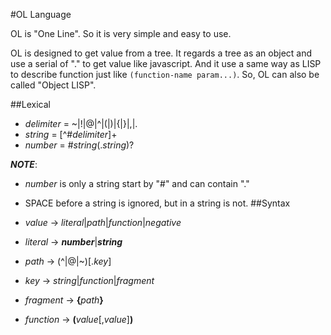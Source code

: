 #OL Language

OL is "One Line". So it is very simple and easy to use.

OL is designed to get value from a tree. It regards a tree as an object and use a serial of "." to get value like javascript. And it use a same way as LISP to describe function just like `(function-name param...)`. So, OL can also be called "Object LISP".

##Lexical

+ _delimiter_ = ~|!|@|^|(|)|{|}|,|.
+ _string_ = [^#_delimiter_]+
+ _number_ = #_string_(._string_)?

___NOTE___:

+ _number_ is only a string start by "#" and can contain "."
+ SPACE before a string is ignored, but in a string is not.
##Syntax

+ _value_ → _literal_|_path_|_function_|_negative_
+ _literal_ → ___number___|___string___
+ _path_ → (^|@|~)[._key_]
+ _key_ → _string_|_function_|_fragment_
+ _fragment_ → __{__*path*__}__
+ _function_ → __(__*value*[,*value*]__)__
